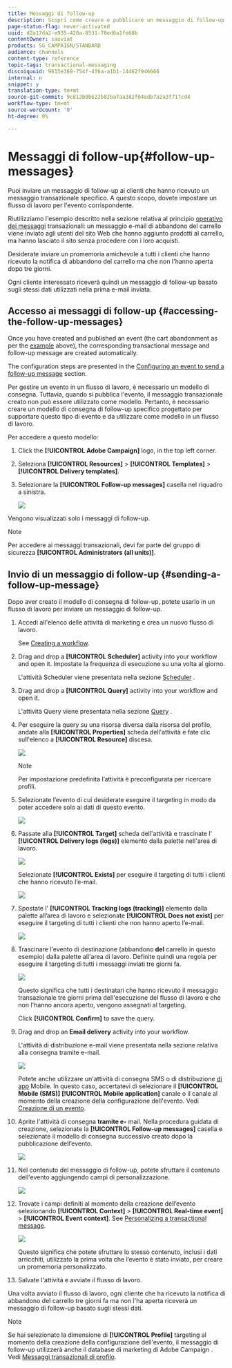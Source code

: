 ```yaml
---
title: Messaggi di follow-up
description: Scopri come creare e pubblicare un messaggio di follow-up.
page-status-flag: never-activated
uuid: d2a17da2-e935-420a-8531-78ed6a1fe68b
contentOwner: sauviat
products: SG_CAMPAIGN/STANDARD
audience: channels
content-type: reference
topic-tags: transactional-messaging
discoiquuid: 9615e369-754f-4f6a-a1b1-14462f946666
internal: n
snippet: y
translation-type: tm+mt
source-git-commit: 9c812b0b622b82ba7aa382f04edb7a2a3f717cd4
workflow-type: tm+mt
source-wordcount: '0'
ht-degree: 0%

---
```



# Messaggi di follow-up{#follow-up-messages}

Puoi inviare un messaggio di follow-up ai clienti che hanno ricevuto un messaggio transazionale specifico. A questo scopo, dovete impostare un flusso di lavoro per l&#39;evento corrispondente.

Riutilizziamo l&#39;esempio descritto nella sezione relativa al principio [operativo dei messaggi](../../channels/using/getting-started-with-transactional-msg.md#transactional-messaging-operating-principle) transazionali: un messaggio e-mail di abbandono del carrello viene inviato agli utenti del sito Web che hanno aggiunto prodotti al carrello, ma hanno lasciato il sito senza procedere con i loro acquisti.

Desiderate inviare un promemoria amichevole a tutti i clienti che hanno ricevuto la notifica di abbandono del carrello ma che non l&#39;hanno aperta dopo tre giorni.

Ogni cliente interessato riceverà quindi un messaggio di follow-up basato sugli stessi dati utilizzati nella prima e-mail inviata.

## Accesso ai messaggi di follow-up {#accessing-the-follow-up-messages}

Once you have created and published an event (the cart abandonment as per the [example](../../channels/using/getting-started-with-transactional-msg.md#transactional-messaging-operating-principle) above), the corresponding transactional message and follow-up message are created automatically.

The configuration steps are presented in the [Configuring an event to send a follow-up message](../../administration/using/configuring-transactional-messaging.md#configuring-an-event-to-send-a-follow-up-message) section.

Per gestire un evento in un flusso di lavoro, è necessario un modello di consegna. Tuttavia, quando si pubblica l&#39;evento, il messaggio [](../../channels/using/event-transactional-messages.md) transazionale creato non può essere utilizzato come modello. Pertanto, è necessario creare un modello di consegna di follow-up specifico progettato per supportare questo tipo di evento e da utilizzare come modello in un flusso di lavoro.

Per accedere a questo modello:

1. Click the **[!UICONTROL Adobe Campaign]** logo, in the top left corner.
1. Seleziona **[!UICONTROL Resources]** > **[!UICONTROL Templates]** > **[!UICONTROL Delivery templates]**.
1. Selezionare la **[!UICONTROL Follow-up messages]** casella nel riquadro a sinistra.

   ![](assets/message-center_follow-up-search.png)

Vengono visualizzati solo i messaggi di follow-up.

>[!NOTE]
>
>Per accedere ai messaggi transazionali, devi far parte del gruppo di sicurezza **[!UICONTROL Administrators (all units)]**.

## Invio di un messaggio di follow-up {#sending-a-follow-up-message}

Dopo aver creato il modello di consegna di follow-up, potete usarlo in un flusso di lavoro per inviare un messaggio di follow-up.

1. Accedi all&#39;elenco delle attività di marketing e crea un nuovo flusso di lavoro.

   See [Creating a workflow](../../automating/using/building-a-workflow.md#creating-a-workflow).

1. Drag and drop a **[!UICONTROL Scheduler]** activity into your workflow and open it. Impostate la frequenza di esecuzione su una volta al giorno.

   L&#39;attività Scheduler viene presentata nella sezione [Scheduler](../../automating/using/scheduler.md) .

1. Drag and drop a **[!UICONTROL Query]** activity into your workflow and open it.

   L&#39;attività Query viene presentata nella sezione [Query](../../automating/using/query.md) .

1. Per eseguire la query su una risorsa diversa dalla risorsa del profilo, andate alla **[!UICONTROL Properties]** scheda dell&#39;attività e fate clic sull&#39;elenco a **[!UICONTROL Resource]** discesa.

   ![](assets/message-center_follow-up-query-properties.png)

   >[!NOTE]
   >
   >Per impostazione predefinita l’attività è preconfigurata per ricercare profili.

1. Selezionate l’evento di cui desiderate eseguire il targeting in modo da poter accedere solo ai dati di questo evento.

   ![](assets/message-center_follow-up-query-resource.png)

1. Passate alla **[!UICONTROL Target]** scheda dell&#39;attività e trascinate l&#39; **[!UICONTROL Delivery logs (logs)]** elemento dalla palette nell&#39;area di lavoro.

   ![](assets/message-center_follow-up-delivery-logs.png)

   Selezionate **[!UICONTROL Exists]** per eseguire il targeting di tutti i clienti che hanno ricevuto l’e-mail.

   ![](assets/message-center_follow-up-delivery-logs-exists.png)

1. Spostate l’ **[!UICONTROL Tracking logs (tracking)]** elemento dalla palette all’area di lavoro e selezionate **[!UICONTROL Does not exist]** per eseguire il targeting di tutti i clienti che non hanno aperto l’e-mail.

   ![](assets/message-center_follow-up-delivery-and-tracking-logs.png)

1. Trascinare l&#39;evento di destinazione (abbandono **del** carrello in questo esempio) dalla palette all&#39;area di lavoro. Definite quindi una regola per eseguire il targeting di tutti i messaggi inviati tre giorni fa.

   ![](assets/message-center_follow-up-created.png)

   Questo significa che tutti i destinatari che hanno ricevuto il messaggio transazionale tre giorni prima dell&#39;esecuzione del flusso di lavoro e che non l&#39;hanno ancora aperto, vengono assegnati al targeting.

   Click **[!UICONTROL Confirm]** to save the query.

1. Drag and drop an **Email delivery** activity into your workflow.

   L&#39;attività di distribuzione e-mail viene presentata nella sezione relativa alla consegna [](../../automating/using/email-delivery.md) tramite e-mail.

   ![](assets/message-center_follow-up-workflow.png)

   Potete anche utilizzare un&#39;attività di consegna [](../../automating/using/sms-delivery.md) SMS o di distribuzione [di app](../../automating/using/push-notification-delivery.md) Mobile. In questo caso, accertatevi di selezionare il **[!UICONTROL Mobile (SMS)]** **[!UICONTROL Mobile application]** canale o il canale al momento della creazione della configurazione dell&#39;evento. Vedi [Creazione di un evento](../../administration/using/configuring-transactional-messaging.md#creating-an-event).

1. Aprite l&#39;attività di consegna **tramite e-** mail. Nella procedura guidata di creazione, selezionate la **[!UICONTROL Follow-up messages]** casella e selezionate il modello di consegna successivo creato dopo la pubblicazione dell’evento.

   ![](assets/message-center_follow-up-template.png)

1. Nel contenuto del messaggio di follow-up, potete sfruttare il contenuto dell&#39;evento aggiungendo campi di personalizzazione.

   ![](assets/message-center_follow-up-content.png)

1. Trovate i campi definiti al momento della creazione dell’evento selezionando **[!UICONTROL Context]** > **[!UICONTROL Real-time event]** > **[!UICONTROL Event context]**. See [Personalizing a transactional message](../../channels/using/event-transactional-messages.md#personalizing-a-transactional-message).

   ![](assets/message-center_follow-up-personalization.png)

   Questo significa che potete sfruttare lo stesso contenuto, inclusi i dati arricchiti, utilizzato la prima volta che l’evento è stato inviato, per creare un promemoria personalizzato.

1. Salvate l&#39;attività e avviate il flusso di lavoro.

Una volta avviato il flusso di lavoro, ogni cliente che ha ricevuto la notifica di abbandono del carrello tre giorni fa ma non l&#39;ha aperta riceverà un messaggio di follow-up basato sugli stessi dati.

>[!NOTE]
>
>Se hai selezionato la dimensione di **[!UICONTROL Profile]** targeting al momento della creazione della configurazione dell&#39;evento, il messaggio di follow-up utilizzerà anche il database di marketing di Adobe Campaign . Vedi [Messaggi transazionali di profilo](../../channels/using/profile-transactional-messages.md).
